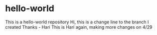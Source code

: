 # hello-world
This is a hello-world repository
Hi, this is a change line to the branch I created
Thanks - Hari
This is Hari again, making more changes on 4/29

